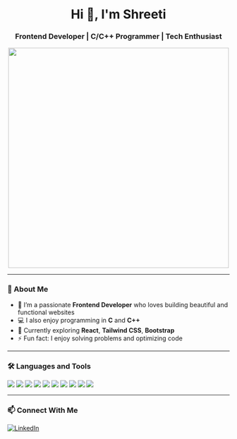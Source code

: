 <!-- Profile Header -->
<h1 align="center">Hi 👋, I'm Shreeti</h1>
<h3 align="center">Frontend Developer | C/C++ Programmer | Tech Enthusiast</h3>

<p align="center">
  <img src="https://images.pexels.com/photos/7031697/pexels-photo-7031697.jpeg?auto=compress&cs=tinysrgb&w=1260&h=750&dpr=2" width="500"/>
</p>

---

### 🚀 About Me

- 🎯 I’m a passionate **Frontend Developer** who loves building beautiful and functional websites
- 💻 I also enjoy programming in **C** and **C++**
- 🌱 Currently exploring **React**, **Tailwind CSS**, **Bootstrap**
- ⚡ Fun fact: I enjoy solving problems and optimizing code

---

### 🛠️ Languages and Tools

<p align="left">
 <img src="https://img.shields.io/badge/C-00599C?style=for-the-badge&logo=c&logoColor=white"/>
<img src="https://img.shields.io/badge/C++-004482?style=for-the-badge&logo=cplusplus&logoColor=white"/>
<img src="https://img.shields.io/badge/HTML5-E34F26?style=for-the-badge&logo=html5&logoColor=white"/>
<img src="https://img.shields.io/badge/CSS3-1572B6?style=for-the-badge&logo=css3&logoColor=white"/>
<img src="https://img.shields.io/badge/Tailwind_CSS-38B2AC?style=for-the-badge&logo=tailwind-css&logoColor=white"/>
<img src="https://img.shields.io/badge/JavaScript-F7DF1E?style=for-the-badge&logo=javascript&logoColor=black"/>
<img src="https://img.shields.io/badge/React-20232A?style=for-the-badge&logo=react&logoColor=61DAFB"/>
<img src="https://img.shields.io/badge/Bootstrap-7952B3?style=for-the-badge&logo=bootstrap&logoColor=white"/>
<img src="https://img.shields.io/badge/MySQL-4479A1?style=for-the-badge&logo=mysql&logoColor=white"/>
<img src="https://img.shields.io/badge/Sass-CC6699?style=for-the-badge&logo=sass&logoColor=white"/>
</p>


---

### 📫 Connect With Me

<p align="left">
  <a href="https://www.linkedin.com/in/shreeti-kumari-76651a260/" target="_blank">
    <img src="https://img.shields.io/badge/LinkedIn-blue?style=for-the-badge&logo=linkedin&logoColor=white" alt="LinkedIn"/>
  </a>
</p>
